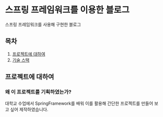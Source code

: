 # 스프링 프레임워크를 이용한 블로그

스프링 프레임워크를 사용해 구현한 블로그

## 목차
 1. [프로젝트에 대하여](#프로젝트에-대하여)
 2. [기술 스택](#기술-스택)
 
 
 ## 프로젝트에 대하여
 
 ### 왜 이 프로젝트를 기획하였는가?
 
 대학교 수업에서 SpringFramework를 배워 이를 활용해 간단한 프로젝트를 만들어 보고 싶어 제작하였습니다.
